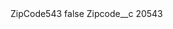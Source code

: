 <?xml version="1.0" encoding="UTF-8"?>
<CustomMetadata xmlns="http://soap.sforce.com/2006/04/metadata" xmlns:xsi="http://www.w3.org/2001/XMLSchema-instance" xmlns:xsd="http://www.w3.org/2001/XMLSchema">
    <label>ZipCode543</label>
    <protected>false</protected>
    <values>
        <field>Zipcode__c</field>
        <value xsi:type="xsd:string">20543</value>
    </values>
</CustomMetadata>
